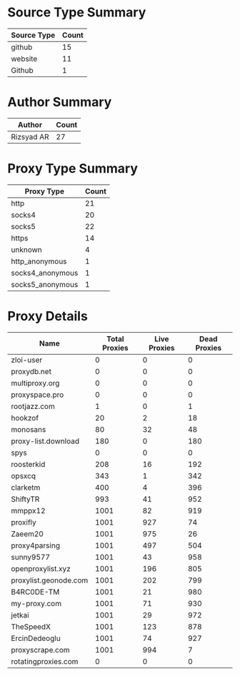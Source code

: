 # Source Type Summary

| Source Type | Count |
|-------------|-------|
| github | 15 |
| website | 11 |
| Github | 1 |


# Author Summary

| Author | Count |
|--------|-------|
| Rizsyad AR | 27 |


# Proxy Type Summary

| Proxy Type | Count |
|------------|-------|
| http | 21 |
| socks4 | 20 |
| socks5 | 22 |
| https | 14 |
| unknown | 4 |
| http_anonymous | 1 |
| socks4_anonymous | 1 |
| socks5_anonymous | 1 |


# Proxy Details

| Name | Total Proxies | Live Proxies | Dead Proxies |
|------|---------------|--------------|---------------|
| zloi-user | 0 | 0 | 0 |
| proxydb.net | 0 | 0 | 0 |
| multiproxy.org | 0 | 0 | 0 |
| proxyspace.pro | 0 | 0 | 0 |
| rootjazz.com | 1 | 0 | 1 |
| hookzof | 20 | 2 | 18 |
| monosans | 80 | 32 | 48 |
| proxy-list.download | 180 | 0 | 180 |
| spys | 0 | 0 | 0 |
| roosterkid | 208 | 16 | 192 |
| opsxcq | 343 | 1 | 342 |
| clarketm | 400 | 4 | 396 |
| ShiftyTR | 993 | 41 | 952 |
| mmppx12 | 1001 | 82 | 919 |
| proxifly | 1001 | 927 | 74 |
| Zaeem20 | 1001 | 975 | 26 |
| proxy4parsing | 1001 | 497 | 504 |
| sunny9577 | 1001 | 43 | 958 |
| openproxylist.xyz | 1001 | 196 | 805 |
| proxylist.geonode.com | 1001 | 202 | 799 |
| B4RC0DE-TM | 1001 | 21 | 980 |
| my-proxy.com | 1001 | 71 | 930 |
| jetkai | 1001 | 29 | 972 |
| TheSpeedX | 1001 | 123 | 878 |
| ErcinDedeoglu | 1001 | 74 | 927 |
| proxyscrape.com | 1001 | 994 | 7 |
| rotatingproxies.com | 0 | 0 | 0 |
